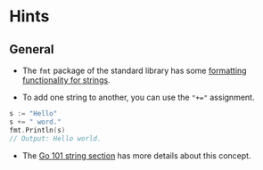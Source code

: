 # Hints

## General

- The `fmt` package of the standard library has some [formatting functionality for strings][fmt-package].

- To add one string to another, you can use the `"+="` assignment.

```go
s := "Hello"
s += " word."
fmt.Println(s)
// Output: Hello world.
```

- The [Go 101 string section][go101] has more details about this concept.

[fmt-package]: https://golang.org/pkg/fmt/
[go101]: https://go101.org/article/string.html
